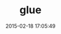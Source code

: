 ---
layout: post
title:  "glue"
repo:   "jordandobson/glue"
date:   2015-02-18 17:05:49
gemurl: http://GlueNow.com
---